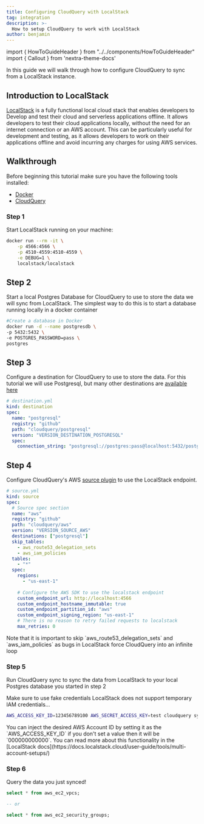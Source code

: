 ```yaml
---
title: Configuring CloudQuery with LocalStack
tag: integration
description: >-
  How to setup CloudQuery to work with LocalStack
author: benjamin
---
```


import { HowToGuideHeader } from "../../components/HowToGuideHeader"
import { Callout } from 'nextra-theme-docs'

<HowToGuideHeader/>


In this guide we will walk through how to configure CloudQuery to sync from a LocalStack instance.



## Introduction to LocalStack

[LocalStack](https://localstack.cloud/) is a fully functional local cloud stack that enables developers to Develop and test their cloud and serverless applications offline. It allows developers to test their cloud applications locally, without the need for an internet connection or an AWS account. This can be particularly useful for development and testing, as it allows developers to work on their applications offline and avoid incurring any charges for using AWS services.



## Walkthrough

Before beginning this tutorial make sure you have the following tools installed:
- [Docker](https://www.docker.com/products/docker-desktop/)
- [CloudQuery](/docs/quickstart)


### Step 1

Start LocalStack running on your machine:

```bash copy
docker run --rm -it \
    -p 4566:4566 \
    -p 4510-4559:4510-4559 \
    -e DEBUG=1 \
    localstack/localstack
```


## Step 2

Start a local Postgres Database for CloudQuery to use to store the data we will sync from LocalStack. The simplest way to do this is to start a database running locally in a docker container

```bash copy
#Create a database in Docker
docker run -d --name postgresdb \
-p 5432:5432 \
-e POSTGRES_PASSWORD=pass \
postgres
```


## Step 3

Configure a destination for CloudQuery to use to store the data. For this tutorial we will use Postgresql, but many other destinations are [available here](/docs/plugins/destinations/overview)

```yaml
# destination.yml
kind: destination
spec:
  name: "postgresql"
  registry: "github"
  path: "cloudquery/postgresql"
  version: "VERSION_DESTINATION_POSTGRESQL"
  spec:
    connection_string: "postgresql://postgres:pass@localhost:5432/postgres?sslmode=disable"
```


## Step 4

Configure CloudQuery's AWS [source plugin](/docs/plugins/sources/aws/overview) to use the LocalStack endpoint.


```yaml
# source.yml
kind: source
spec:
  # Source spec section
  name: "aws"
  registry: "github"
  path: "cloudquery/aws"
  version: "VERSION_SOURCE_AWS"
  destinations: ["postgresql"]
  skip_tables:
    - aws_route53_delegation_sets
    - aws_iam_policies
  tables:
    - "*"
  spec:
    regions: 
      - "us-east-1"
    
    # Configure the AWS SDK to use the localstack endpoint
    custom_endpoint_url: http://localhost:4566
    custom_endpoint_hostname_immutable: true
    custom_endpoint_partition_id: "aws"
    custom_endpoint_signing_region: "us-east-1"
    # There is no reason to retry failed requests to localstack
    max_retries: 0
```
<Callout>
Note that it is important to skip `aws_route53_delegation_sets` and `aws_iam_policies` as bugs in LocalStack force CloudQuery into an infinite loop
</Callout>


### Step 5

Run CloudQuery sync to sync the data from LocalStack to your local Postgres database you started in step 2

Make sure to use fake credentials LocalStack does not support temporary IAM credentials…

```bash copy
AWS_ACCESS_KEY_ID=123456789100 AWS_SECRET_ACCESS_KEY=test cloudquery sync source.yml destination.yml
```

<Callout>
You can inject the desired AWS Account ID by setting it as the `AWS_ACCESS_KEY_ID` if you don't set a value then it will be `000000000000`. You can read more about this functionality in the [LocalStack docs](https://docs.localstack.cloud/user-guide/tools/multi-account-setups/)
</Callout>


### Step 6

Query the data you just synced!

```sql
select * from aws_ec2_vpcs;

-- or

select * from aws_ec2_security_groups;
```